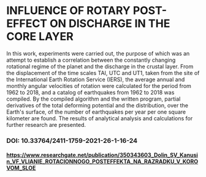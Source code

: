 # INFLUENCE OF ROTARY POST-EFFECT ON DISCHARGE IN THE CORE LAYER
In this work, experiments were carried out, the purpose of which was an attempt to establish a correlation between the constantly changing rotational regime of the planet and the discharge in the crustal layer. From the displacement of the time scales TAI, UTC and UT1, taken from the site of the International Earth Rotation Service (IERS), the average annual and monthly angular velocities of rotation were calculated for the period from 1962 to 2018, and a catalog of earthquakes from 1962 to 2018 was compiled. By the compiled algorithm and the written program, partial derivatives of the total deforming potential and the distribution, over the Earth's surface, of the number of earthquakes per year per one square kilometer are found. The results of analytical analysis and calculations for further research are presented.

### DOI: 10.33764/2411-1759-2021-26-1-16-24
#### https://www.researchgate.net/publication/350343603_Dolin_SV_Kanusin_VF_VLIANIE_ROTACIONNOGO_POSTEFFEKTA_NA_RAZRADKU_V_KOROVOM_SLOE
